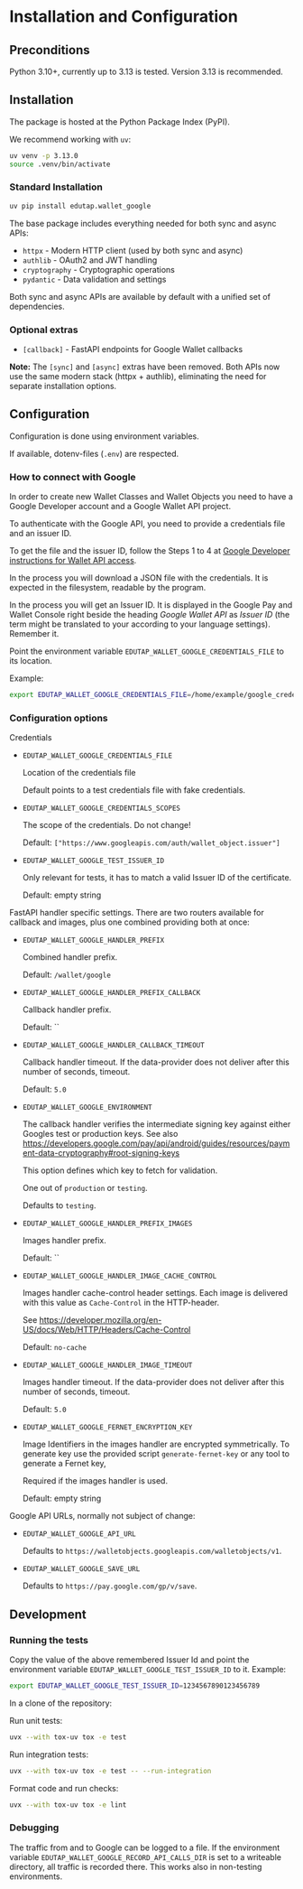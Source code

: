 # Installation and Configuration

## Preconditions

Python 3.10+, currently up to 3.13 is tested.
Version 3.13 is recommended.

## Installation

The package is hosted at the Python Package Index (PyPI).

We recommend working with `uv`:

```bash
uv venv -p 3.13.0
source .venv/bin/activate
```

### Standard Installation

```bash
uv pip install edutap.wallet_google
```

The base package includes everything needed for both sync and async APIs:
- `httpx` - Modern HTTP client (used by both sync and async)
- `authlib` - OAuth2 and JWT handling
- `cryptography` - Cryptographic operations
- `pydantic` - Data validation and settings

Both sync and async APIs are available by default with a unified set of dependencies.

### Optional extras

- `[callback]` - FastAPI endpoints for Google Wallet callbacks

**Note:** The `[sync]` and `[async]` extras have been removed. Both APIs now use the same modern stack (httpx + authlib), eliminating the need for separate installation options.

## Configuration

Configuration is done using environment variables.

If available, dotenv-files (`.env`) are respected.

### How to connect with Google

In order to create new Wallet Classes and Wallet Objects you need to have a Google Developer account and a Google Wallet API project.

To authenticate with the Google API, you need to provide a credentials file and an issuer ID.

To get the file and the issuer ID, follow the Steps 1 to 4 at [Google Developer instructions for Wallet API access](https://developers.google.com/wallet/generic/web/prerequisites).

In the process you will download a JSON file with the credentials.
It is expected in the filesystem, readable by the program.

In the process you will get an Issuer ID.
It is displayed in the Google Pay and Wallet Console right beside the heading *Google Wallet API* as *Issuer ID* (the term might be translated to your according to your language settings).
Remember it.

Point the environment variable `EDUTAP_WALLET_GOOGLE_CREDENTIALS_FILE` to its location.

Example:

```bash
export EDUTAP_WALLET_GOOGLE_CREDENTIALS_FILE=/home/example/google_credential_file.json
```

### Configuration options

Credentials

- `EDUTAP_WALLET_GOOGLE_CREDENTIALS_FILE`

  Location of the credentials file

  Default points to a test credentials file with fake credentials.

- `EDUTAP_WALLET_GOOGLE_CREDENTIALS_SCOPES`

  The scope of the credentials.
  Do not change!

  Default: `["https://www.googleapis.com/auth/wallet_object.issuer"]`

- `EDUTAP_WALLET_GOOGLE_TEST_ISSUER_ID`

  Only relevant for tests, it has to match a valid Issuer ID of the certificate.

  Default: empty string


FastAPI handler specific settings.
There are two routers available for callback and images, plus one combined providing both at once:

- `EDUTAP_WALLET_GOOGLE_HANDLER_PREFIX`

  Combined handler prefix.

  Default: `/wallet/google`

- `EDUTAP_WALLET_GOOGLE_HANDLER_PREFIX_CALLBACK`

  Callback handler prefix.

  Default: ``

- `EDUTAP_WALLET_GOOGLE_HANDLER_CALLBACK_TIMEOUT`

  Callback handler timeout.
  If the data-provider does not deliver after this number of seconds, timeout.

  Default: `5.0`

- `EDUTAP_WALLET_GOOGLE_ENVIRONMENT`

  The callback handler verifies the intermediate signing key against either Googles test or production keys.
  See also https://developers.google.com/pay/api/android/guides/resources/payment-data-cryptography#root-signing-keys

  This option defines which key to fetch for validation.

  One out of `production` or `testing`.

  Defaults to `testing`.

- `EDUTAP_WALLET_GOOGLE_HANDLER_PREFIX_IMAGES`

  Images handler prefix.

  Default: ``

- `EDUTAP_WALLET_GOOGLE_HANDLER_IMAGE_CACHE_CONTROL`

  Images handler cache-control header settings.
  Each image is delivered with this value as `Cache-Control` in the HTTP-header.

  See https://developer.mozilla.org/en-US/docs/Web/HTTP/Headers/Cache-Control

  Default: `no-cache`

- `EDUTAP_WALLET_GOOGLE_HANDLER_IMAGE_TIMEOUT`

  Images handler timeout.
  If the data-provider does not deliver after this number of seconds, timeout.

  Default: `5.0`

- `EDUTAP_WALLET_GOOGLE_FERNET_ENCRYPTION_KEY`

  Image Identifiers in the images handler are encrypted symmetrically.
  To generate key use the provided script `generate-fernet-key` or any tool to generate a Fernet key,

  Required if the images handler is used.

  Default: empty string

Google API URLs, normally not subject of change:

- `EDUTAP_WALLET_GOOGLE_API_URL`

  Defaults to `https://walletobjects.googleapis.com/walletobjects/v1`.

- `EDUTAP_WALLET_GOOGLE_SAVE_URL`

  Defaults to `https://pay.google.com/gp/v/save`.

## Development

### Running the tests

Copy the value of the above remembered Issuer Id and point the environment variable `EDUTAP_WALLET_GOOGLE_TEST_ISSUER_ID` to it. Example:

```bash
export EDUTAP_WALLET_GOOGLE_TEST_ISSUER_ID=1234567890123456789
```

In a clone of the repository:

Run unit tests:

```bash
uvx --with tox-uv tox -e test
```

Run integration tests:

```bash
uvx --with tox-uv tox -e test -- --run-integration
```

Format code and run checks:

```bash
uvx --with tox-uv tox -e lint
```

### Debugging

The traffic from and to Google can be logged to a file.
If the environment variable `EDUTAP_WALLET_GOOGLE_RECORD_API_CALLS_DIR` is set to a writeable directory, all traffic is recorded there.
This works also in non-testing environments.
